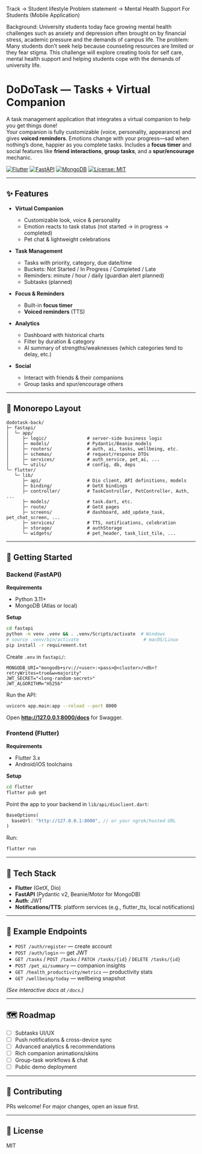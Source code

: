 Track -> Student lifestyle 
Problem statement -> 
Mental Health Support For Students
(Mobile Application)

Background:
University students today face growing mental health challenges such as anxiety and depression often brought on by financial stress, academic pressure and the demands of campus life. 
The problem:
Many students don’t seek help because counseling resources are limited or they fear stigma. This challenge will explore creating tools for self care, mental health support and helping students cope with the demands of university life. 

# DoDoTask — Tasks + Virtual Companion

A task management application that integrates a virtual companion to help you get things done!  
Your companion is fully customizable (voice, personality, appearance) and gives **voiced reminders**. Emotions change with your progress—sad when nothing’s done, happier as you complete tasks. Includes a **focus timer** and social features like **friend interactions**, **group tasks**, and a **spur/encourage** mechanic.

[![Flutter](https://img.shields.io/badge/Flutter-3.x-blue)](https://flutter.dev)
[![FastAPI](https://img.shields.io/badge/FastAPI-0.115%2B-teal)](https://fastapi.tiangolo.com)
[![MongoDB](https://img.shields.io/badge/DB-MongoDB-green)](https://www.mongodb.com/)
[![License: MIT](https://img.shields.io/badge/License-MIT-yellow.svg)](#-license)

---

## ✨ Features

- **Virtual Companion**
  - Customizable look, voice & personality
  - Emotion reacts to task status (not started → in progress → completed)
  - Pet chat & lightweight celebrations

- **Task Management**
  - Tasks with priority, category, due date/time
  - Buckets: Not Started / In Progress / Completed / Late
  - Reminders: minute / hour / daily (guardian alert planned)
  - Subtasks (planned)

- **Focus & Reminders**
  - Built-in **focus timer**
  - **Voiced reminders** (TTS)

- **Analytics**
  - Dashboard with historical charts
  - Filter by duration & category
  - AI summary of strengths/weaknesses (which categories tend to delay, etc.)

- **Social**
  - Interact with friends & their companions
  - Group tasks and spur/encourage others

---

## 📁 Monorepo Layout

```
dodotask-back/
├─ fastapi/
│  └─ app/
│     ├─ logic/               # server-side business logic
│     ├─ models/              # Pydantic/Beanie models
│     ├─ routers/             # auth, ai, tasks, wellbeing, etc.
│     ├─ schemas/             # request/response DTOs
│     ├─ services/            # auth_service, pet_ai, ...
│     └─ utils/               # config, db, deps
└─ flutter/
   └─ lib/
      ├─ api/                 # Dio client, API definitions, models
      ├─ binding/             # GetX bindings
      ├─ controller/          # TaskController, PetController, Auth, ...
      ├─ models/              # task.dart, etc.
      ├─ route/               # GetX pages
      ├─ screens/             # dashboard, add_update_task, pet_chat_screen, ...
      ├─ services/            # TTS, notifications, celebration
      ├─ storage/             # authStorage
      └─ widgets/             # pet_header, task_list_tile, ...
```

---

## 🚀 Getting Started

### Backend (FastAPI)

**Requirements**
- Python 3.11+
- MongoDB (Atlas or local)

**Setup**
```bash
cd fastapi
python -m venv .venv && . .venv/Scripts/activate  # Windows
# source .venv/bin/activate                        # macOS/Linux
pip install -r requirement.txt
```

Create `.env` in `fastapi/`:
```env
MONGODB_URI="mongodb+srv://<user>:<pass>@<cluster>/<db>?retryWrites=true&w=majority"
JWT_SECRET="<long-random-secret>"
JWT_ALGORITHM="HS256"
```

Run the API:
```bash
uvicorn app.main:app --reload --port 8000
```
Open **http://127.0.0.1:8000/docs** for Swagger.

### Frontend (Flutter)

**Requirements**
- Flutter 3.x
- Android/iOS toolchains

**Setup**
```bash
cd flutter
flutter pub get
```

Point the app to your backend in `lib/api/dioclient.dart`:
```dart
BaseOptions(
  baseUrl: "http://127.0.0.1:8000", // or your ngrok/hosted URL
)
```

Run:
```bash
flutter run
```

---

## 🧠 Tech Stack

- **Flutter** (GetX, Dio)
- **FastAPI** (Pydantic v2, Beanie/Motor for MongoDB)
- **Auth**: JWT
- **Notifications/TTS**: platform services (e.g., flutter_tts, local notifications)

---

## 🔌 Example Endpoints

- `POST /auth/register` — create account  
- `POST /auth/login` — get JWT  
- `GET /tasks` / `POST /tasks` / `PATCH /tasks/{id}` / `DELETE /tasks/{id}`  
- `POST /pet_ai/summary` — companion insights  
- `GET /health_productivity/metrics` — productivity stats  
- `GET /wellbeing/today` — wellbeing snapshot  

*(See interactive docs at `/docs`.)*

---

## 🗺️ Roadmap

- [ ] Subtasks UI/UX
- [ ] Push notifications & cross-device sync
- [ ] Advanced analytics & recommendations
- [ ] Rich companion animations/skins
- [ ] Group-task workflows & chat
- [ ] Public demo deployment

---

## 🤝 Contributing

PRs welcome! For major changes, open an issue first.

---

## 📄 License

MIT
